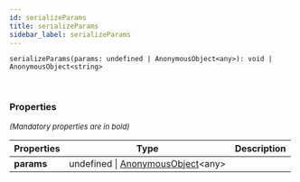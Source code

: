 ```yaml
---
id: serializeParams
title: serializeParams
sidebar_label: serializeParams
---
```


```tsx
serializeParams(params: undefined | AnonymousObject<any>): void | AnonymousObject<string>
```
<br/>



### Properties

<font size="2"><i>(Mandatory properties are in bold)</i></font>

| Properties | Type | Description |
| --------- | ---- | ----------- |
| **params** | undefined \| [AnonymousObject](/framework-api/interfaces/AnonymousObject.md)<any\> |  |

